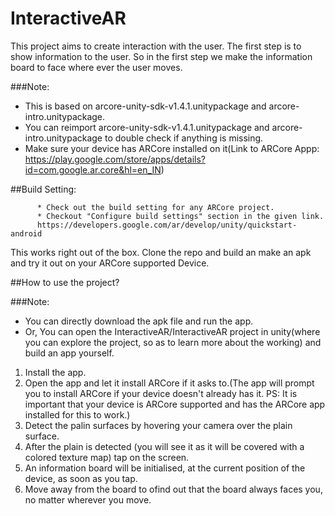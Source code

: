 # InteractiveAR

This project aims to create interaction with the user.
The first step is to show information to the user. So in the first step we make the information board to face where ever the user moves.

###Note:

  * This is based on arcore-unity-sdk-v1.4.1.unitypackage and arcore-intro.unitypackage.
  * You can reimport arcore-unity-sdk-v1.4.1.unitypackage and arcore-intro.unitypackage to double check if anything is missing.
  * Make sure your device has ARCore installed on it(Link to ARCore Appp: https://play.google.com/store/apps/details?id=com.google.ar.core&hl=en_IN)


##Build Setting:

          * Check out the build setting for any ARCore project.
          * Checkout "Configure build settings" section in the given link.
          https://developers.google.com/ar/develop/unity/quickstart-android
This works right out of the box. Clone the repo and build an make an apk and try it out on your ARCore supported Device.

##How to use the project?

###Note:

  * You can directly download the apk file and run the app.
  * Or, You can open the InteractiveAR/InteractiveAR project in unity(where you can explore the project, so as to learn more about the working)       and build an app yourself.
 
 
1) Install the app.
2) Open the app and let it install ARCore if it asks to.(The app will prompt you to install ARCore if your device doesn't already has it. PS: It is important that your device is ARCore supported and has the ARCore app installed for this to work.)
3) Detect the palin surfaces by hovering your camera over the plain surface.
4) After the plain is detected (you will see it as it will be covered with a colored texture map) tap on the screen.
5) An information board will be initialised, at the current position of the device, as soon as you tap.
6) Move away from the board to ofind out that the board always faces you, no matter wherever you move.

